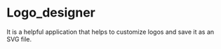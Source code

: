 # Logo_designer
It is a helpful application that helps to customize logos and save it as an SVG file. 
